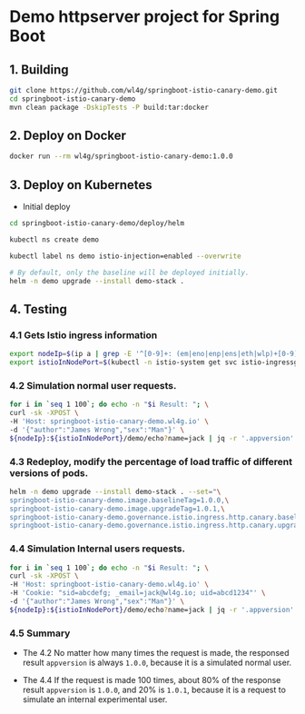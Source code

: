 # Demo httpserver project for Spring Boot

## 1. Building

```bash
git clone https://github.com/wl4g/springboot-istio-canary-demo.git
cd springboot-istio-canary-demo
mvn clean package -DskipTests -P build:tar:docker
```

## 2. Deploy on Docker

```bash
docker run --rm wl4g/springboot-istio-canary-demo:1.0.0
```

## 3. Deploy on Kubernetes

- Initial deploy

```bash
cd springboot-istio-canary-demo/deploy/helm

kubectl ns create demo

kubectl label ns demo istio-injection=enabled --overwrite

# By default, only the baseline will be deployed initially.
helm -n demo upgrade --install demo-stack .
```

## 4. Testing

### 4.1 Gets Istio ingress information

```bash
export nodeIp=$(ip a | grep -E '^[0-9]+: (em|eno|enp|ens|eth|wlp)+[0-9]' -A2 | grep inet | awk -F ' ' '{print $2}' | cut -f1 -d/ | head -1)
export istioInNodePort=$(kubectl -n istio-system get svc istio-ingressgateway -ojson | jq -r '.spec.ports[] | select (.name == "http2") | .nodePort')
```

### 4.2 Simulation normal user requests.

```bash
for i in `seq 1 100`; do echo -n "$i Result: "; \
curl -sk -XPOST \
-H 'Host: springboot-istio-canary-demo.wl4g.io' \
-d '{"author":"James Wrong","sex":"Man"}' \
${nodeIp}:${istioInNodePort}/demo/echo?name=jack | jq -r '.appversion' ; done
```

### 4.3 Redeploy, modify the percentage of load traffic of different versions of pods.

```bash
helm -n demo upgrade --install demo-stack . --set="\
springboot-istio-canary-demo.image.baselineTag=1.0.0,\
springboot-istio-canary-demo.image.upgradeTag=1.0.1,\
springboot-istio-canary-demo.governance.istio.ingress.http.canary.baseline.weight=80,\
springboot-istio-canary-demo.governance.istio.ingress.http.canary.upgrade.weight=20"
```

### 4.4 Simulation Internal users requests.

```bash
for i in `seq 1 100`; do echo -n "$i Result: "; \
curl -sk -XPOST \
-H 'Host: springboot-istio-canary-demo.wl4g.io' \
-H 'Cookie: "sid=abcdefg; _email=jack@wl4g.io; uid=abcd1234"' \
-d '{"author":"James Wrong","sex":"Man"}' \
${nodeIp}:${istioInNodePort}/demo/echo?name=jack | jq -r '.appversion' ; done
```

### 4.5 Summary

- The 4.2 No matter how many times the request is made, the responsed result `appversion` is always `1.0.0`, because it is a simulated normal user.

- The 4.4 If the request is made 100 times, about 80% of the response result `appversion` is `1.0.0`, and 20% is `1.0.1`, because it is a request to simulate an internal experimental user.
